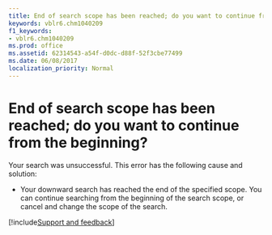 ```yaml
---
title: End of search scope has been reached; do you want to continue from the beginning?
keywords: vblr6.chm1040209
f1_keywords:
- vblr6.chm1040209
ms.prod: office
ms.assetid: 62314543-a54f-d0dc-d88f-52f3cbe77499
ms.date: 06/08/2017
localization_priority: Normal
---
```



# End of search scope has been reached; do you want to continue from the beginning?

Your search was unsuccessful. This error has the following cause and solution:



- Your downward search has reached the end of the specified scope. You can continue searching from the beginning of the search scope, or cancel and change the scope of the search.

[!include[Support and feedback](~/includes/feedback-boilerplate.md)]